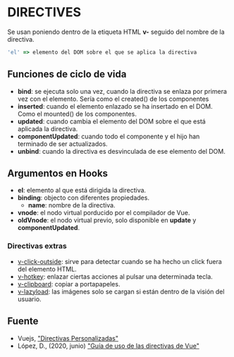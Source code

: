 
# DIRECTIVES
  Se usan poniendo dentro de la etiqueta HTML **v-** seguido del nombre de la directiva.
  ```js
  'el' => elemento del DOM sobre el que se aplica la directiva
  ```
## Funciones de ciclo de vida
  - **bind**: se ejecuta solo una vez, cuando la directiva se enlaza por primera vez con el elemento. Sería como el created() de los componentes
  - **inserted**: cuando el elemento enlazado se ha insertado en el DOM. Como el mounted() de los componentes.
  - **updated**: cuando cambia el elemento del DOM sobre el que está aplicada la directiva.
  - **componentUpdated**: cuando todo el componente y el hijo han terminado de ser actualizados.
  - **unbind**: cuando la directiva es desvinculada de ese elemento del DOM.

## Argumentos en Hooks
  - **el**: elemento al que está dirigida la directiva.
  - **binding**: objecto con diferentes propiedades.
    * **name**: nombre de la directiva.
  - **vnode**: el nodo virtual porducido por el compilador de Vue.
  - **oldVnode**: el nodo virtual previo, solo disponible en **update** y **componentUpdated**.

### Directivas extras
  - [v-click-outside](https://github.com/ndelvalle/v-click-outside): sirve para detectar cuando se ha hecho un click fuera del elemento HTML.
  - [v-hotkey](https://github.com/Dafrok/v-hotkey): enlazar ciertas acciones al pulsar una determinada tecla.
  - [v-clipboard](https://github.com/Inndy/vue-clipboard2): copiar a portapapeles.
  - [v-lazyload](https://github.com/hilongjw/vue-lazyload): las imágenes solo se cargan si están dentro de la visión del usuario.


## Fuente
  - Vuejs, ["Directivas Personalizadas"](https://es.vuejs.org/v2/guide/custom-directive.html)
  - López, D., (2020, junio) ["Guía de uso de las directivas de Vue"](https://codingpotions.com/vue-directives)

